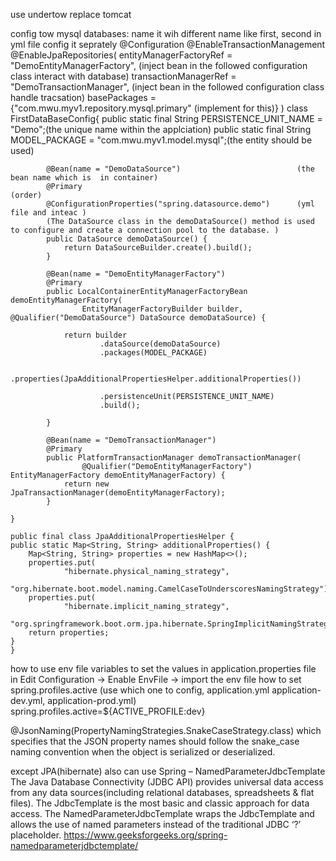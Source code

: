 use undertow replace tomcat



config tow mysql databases:
    name it wih different name like first, second in yml file
    config it seprately 
    @Configuration
    @EnableTransactionManagement
    @EnableJpaRepositories(
        entityManagerFactoryRef = "DemoEntityManagerFactory", (inject bean in the followed configuration class interact with database)
        transactionManagerRef = "DemoTransactionManager", (inject bean in the followed configuration class handle tracsation)
        basePackages = {"com.mwu.myv1.repository.mysql.primary" (implement for this)} 
    )
    class FirstDataBaseConfig{
            public static final String PERSISTENCE_UNIT_NAME = "Demo";(the unique name within the applciation)
            public static final String MODEL_PACKAGE = "com.mwu.myv1.model.mysql";(the entity should be used)

            @Bean(name = "DemoDataSource")                          (the bean name which is  in container)
            @Primary                                                (order)
            @ConfigurationProperties("spring.datasource.demo")      (yml file and inteac )
            (The DataSource class in the demoDataSource() method is used to configure and create a connection pool to the database. )
            public DataSource demoDataSource() {
                return DataSourceBuilder.create().build();
            }

            @Bean(name = "DemoEntityManagerFactory")
            @Primary
            public LocalContainerEntityManagerFactoryBean demoEntityManagerFactory(
                    EntityManagerFactoryBuilder builder, @Qualifier("DemoDataSource") DataSource demoDataSource) {

                return builder
                        .dataSource(demoDataSource)
                        .packages(MODEL_PACKAGE)

                        .properties(JpaAdditionalPropertiesHelper.additionalProperties())

                        .persistenceUnit(PERSISTENCE_UNIT_NAME)
                        .build();

            }

            @Bean(name = "DemoTransactionManager")
            @Primary
            public PlatformTransactionManager demoTransactionManager(
                    @Qualifier("DemoEntityManagerFactory") EntityManagerFactory demoEntityManagerFactory) {
                return new JpaTransactionManager(demoEntityManagerFactory);
            }
                
    }

    public final class JpaAdditionalPropertiesHelper {
    public static Map<String, String> additionalProperties() {
        Map<String, String> properties = new HashMap<>();
        properties.put(
                "hibernate.physical_naming_strategy",
                "org.hibernate.boot.model.naming.CamelCaseToUnderscoresNamingStrategy");
        properties.put(
                "hibernate.implicit_naming_strategy",
                "org.springframework.boot.orm.jpa.hibernate.SpringImplicitNamingStrategy");
        return properties;
    }
    }


how to use env file variables to set the values in application.properties file
    in Edit Configuration -> Enable EnvFile -> import the env file
how to set spring.profiles.active (use which one to config, application.yml application-dev.yml, application-prod.yml) 
    spring.profiles.active=${ACTIVE_PROFILE:dev}


@JsonNaming(PropertyNamingStrategies.SnakeCaseStrategy.class)
     which specifies that the JSON property names should follow the snake_case naming convention when the object is serialized or deserialized.

except JPA(hibernate) also can use Spring – NamedParameterJdbcTemplate
The Java Database Connectivity (JDBC API) provides universal data access from any data sources(including relational databases, spreadsheets & flat files). The JdbcTemplate is the most basic and classic approach for data access. The NamedParameterJdbcTemplate wraps the JdbcTemplate and allows the use of named parameters instead of the traditional JDBC ‘?’ placeholder.
https://www.geeksforgeeks.org/spring-namedparameterjdbctemplate/


        
	
	

	


